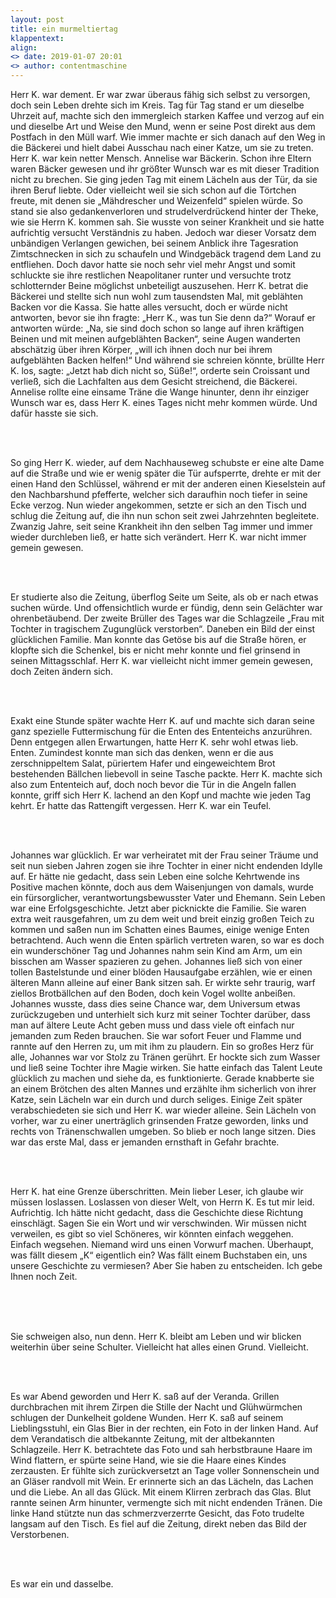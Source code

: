 ```yaml
---
layout: post
title: ein murmeltiertag
klappentext:
align:
<> date: 2019-01-07 20:01
<> author: contentmaschine
---
```


Herr K. war dement. Er war zwar überaus fähig sich selbst zu versorgen, doch sein Leben drehte sich
im Kreis. Tag für Tag stand er um dieselbe Uhrzeit auf, machte sich den immergleich starken Kaffee
und verzog auf ein und dieselbe Art und Weise den Mund, wenn er seine Post direkt aus dem
Postfach in den Müll warf. Wie immer machte er sich danach auf den Weg in die Bäckerei und hielt
dabei Ausschau nach einer Katze, um sie zu treten. Herr K. war kein netter Mensch.
Annelise war Bäckerin. Schon ihre Eltern waren Bäcker gewesen und ihr größter Wunsch war es mit
dieser Tradition nicht zu brechen. Sie ging jeden Tag mit einem Lächeln aus der Tür, da sie ihren
Beruf liebte. Oder vielleicht weil sie sich schon auf die Törtchen freute, mit denen sie „Mähdrescher
und Weizenfeld“ spielen würde. So stand sie also gedankenverloren und strudelverdrückend hinter
der Theke, wie sie Herrn K. kommen sah. Sie wusste von seiner Krankheit und sie hatte aufrichtig
versucht Verständnis zu haben. Jedoch war dieser Vorsatz dem unbändigen Verlangen gewichen, bei
seinem Anblick ihre Tagesration Zimtschnecken in sich zu schaufeln und Windgebäck tragend dem
Land zu entfliehen. Doch davor hatte sie noch sehr viel mehr Angst und somit schluckte sie ihre
restlichen Neapolitaner runter und versuchte trotz schlotternder Beine möglichst unbeteiligt
auszusehen. Herr K. betrat die Bäckerei und stellte sich nun wohl zum tausendsten Mal, mit
geblähten Backen vor die Kassa. Sie hatte alles versucht, doch er würde nicht antworten, bevor sie
ihn fragte: „Herr K., was tun Sie denn da?“ Worauf er antworten würde: „Na, sie sind doch schon so
lange auf ihren kräftigen Beinen und mit meinen aufgeblähten Backen“, seine Augen wanderten
abschätzig über ihren Körper, „will ich ihnen doch nur bei ihrem aufgeblähten Backen helfen!“ Und
während sie schreien könnte, brüllte Herr K. los, sagte: „Jetzt hab dich nicht so, Süße!“, orderte sein
Croissant und verließ, sich die Lachfalten aus dem Gesicht streichend, die Bäckerei. Annelise rollte
eine einsame Träne die Wange hinunter, denn ihr einziger Wunsch war es, dass Herr K. eines Tages
nicht mehr kommen würde. Und dafür hasste sie sich.

<br> <br>

So ging Herr K. wieder, auf dem Nachhauseweg schubste er eine alte Dame auf die Straße und wie er
wenig später die Tür aufsperrte, drehte er mit der einen Hand den Schlüssel, während er mit der
anderen einen Kieselstein auf den Nachbarshund pfefferte, welcher sich daraufhin noch tiefer in
seine Ecke verzog. Nun wieder angekommen, setzte er sich an den Tisch und schlug die Zeitung auf,
die ihn nun schon seit zwei Jahrzehnten begleitete. Zwanzig Jahre, seit seine Krankheit ihn den selben
Tag immer und immer wieder durchleben ließ, er hatte sich verändert. Herr K. war nicht immer
gemein gewesen.

<br> <br>

Er studierte also die Zeitung, überflog Seite um Seite, als ob er nach etwas suchen würde. Und
offensichtlich wurde er fündig, denn sein Gelächter war ohrenbetäubend. Der zweite Brüller des
Tages war die Schlagzeile „Frau mit Tochter in tragischem Zugunglück verstorben“. Daneben ein Bild
der einst glücklichen Familie. Man konnte das Getöse bis auf die Straße hören, er klopfte sich die
Schenkel, bis er nicht mehr konnte und fiel grinsend in seinen Mittagsschlaf. Herr K. war vielleicht
nicht immer gemein gewesen, doch Zeiten ändern sich.

<br> <br>

Exakt eine Stunde später wachte Herr K. auf und machte sich daran seine ganz spezielle
Futtermischung für die Enten des Ententeichs anzurühren. Denn entgegen allen Erwartungen, hatte
Herr K. sehr wohl etwas lieb. Enten. Zumindest konnte man sich das denken, wenn er die aus
zerschnippeltem Salat, püriertem Hafer und eingeweichtem Brot bestehenden Bällchen liebevoll in
seine Tasche packte. Herr K. machte sich also zum Ententeich auf, doch noch bevor die Tür in die
Angeln fallen konnte, griff sich Herr K. lachend an den Kopf und machte wie jeden Tag kehrt. Er hatte
das Rattengift vergessen. Herr K. war ein Teufel.

<br> <br>

Johannes war glücklich. Er war verheiratet mit der Frau seiner Träume und seit nun sieben Jahren
zogen sie ihre Tochter in einer nicht endenden Idylle auf. Er hätte nie gedacht, dass sein Leben eine 
solche Kehrtwende ins Positive machen könnte, doch aus dem Waisenjungen von damals, wurde ein
fürsorglicher, verantwortungsbewusster Vater und Ehemann. Sein Leben war eine Erfolgsgeschichte.
Jetzt aber picknickte die Familie. Sie waren extra weit rausgefahren, um zu dem weit und breit einzig
großen Teich zu kommen und saßen nun im Schatten eines Baumes, einige wenige Enten
betrachtend. Auch wenn die Enten spärlich vertreten waren, so war es doch ein wunderschöner Tag
und Johannes nahm sein Kind am Arm, um ein bisschen am Wasser spazieren zu gehen. Johannes ließ
sich von einer tollen Bastelstunde und einer blöden Hausaufgabe erzählen, wie er einen älteren
Mann alleine auf einer Bank sitzen sah. Er wirkte sehr traurig, warf ziellos Brotbällchen auf den
Boden, doch kein Vogel wollte anbeißen. Johannes wusste, dass dies seine Chance war, dem
Universum etwas zurückzugeben und unterhielt sich kurz mit seiner Tochter darüber, dass man auf
ältere Leute Acht geben muss und dass viele oft einfach nur jemanden zum Reden brauchen. Sie war
sofort Feuer und Flamme und rannte auf den Herren zu, um mit ihm zu plaudern. Ein so großes Herz
für alle, Johannes war vor Stolz zu Tränen gerührt. Er hockte sich zum Wasser und ließ seine Tochter
ihre Magie wirken. Sie hatte einfach das Talent Leute glücklich zu machen und siehe da, es
funktionierte. Gerade knabberte sie an einem Brötchen des alten Mannes und erzählte ihm sicherlich
von ihrer Katze, sein Lächeln war ein durch und durch seliges.
Einige Zeit später verabschiedeten sie sich und Herr K. war wieder alleine. Sein Lächeln von vorher,
war zu einer unerträglich grinsenden Fratze geworden, links und rechts von Tränenschwallen
umgeben. So blieb er noch lange sitzen. Dies war das erste Mal, dass er jemanden ernsthaft in Gefahr
brachte.

<br> <br>

Herr K. hat eine Grenze überschritten.
Mein lieber Leser, ich glaube wir müssen loslassen. Loslassen von dieser Welt, von Herrn K. Es tut mir
leid. Aufrichtig. Ich hätte nicht gedacht, dass die Geschichte diese Richtung einschlägt. Sagen Sie ein
Wort und wir verschwinden. Wir müssen nicht verweilen, es gibt so viel Schöneres, wir könnten
einfach weggehen. Einfach wegsehen. Niemand wird uns einen Vorwurf machen. Überhaupt, was
fällt diesem „K“ eigentlich ein? Was fällt einem Buchstaben ein, uns unsere Geschichte zu vermiesen?
Aber Sie haben zu entscheiden. Ich gebe Ihnen noch Zeit.

<br> <br> <br>

Sie schweigen also, nun denn. Herr K. bleibt am Leben und wir blicken weiterhin über seine Schulter.
Vielleicht hat alles einen Grund. Vielleicht.

<br> <br>

Es war Abend geworden und Herr K. saß auf der Veranda. Grillen durchbrachen mit ihrem Zirpen die
Stille der Nacht und Glühwürmchen schlugen der Dunkelheit goldene Wunden. Herr K. saß auf
seinem Lieblingsstuhl, ein Glas Bier in der rechten, ein Foto in der linken Hand. Auf dem Verandatisch
die altbekannte Zeitung, mit der altbekannten Schlagzeile. Herr K. betrachtete das Foto und sah
herbstbraune Haare im Wind flattern, er spürte seine Hand, wie sie die Haare eines Kindes
zerzausten. Er fühlte sich zurückversetzt an Tage voller Sonnenschein und an Gläser randvoll mit
Wein. Er erinnerte sich an das Lächeln, das Lachen und die Liebe. An all das Glück.
Mit einem Klirren zerbrach das Glas. Blut rannte seinen Arm hinunter, vermengte sich mit nicht
endenden Tränen. Die linke Hand stützte nun das schmerzverzerrte Gesicht, das Foto trudelte
langsam auf den Tisch. Es fiel auf die Zeitung, direkt neben das Bild der Verstorbenen.

<br> <br>

Es war ein und dasselbe. 
